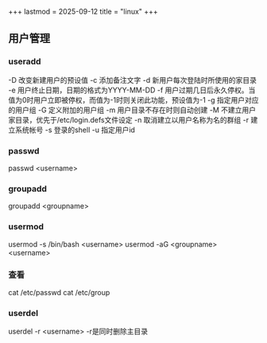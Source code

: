 +++
lastmod = 2025-09-12
title =  "linux"
+++

## 用户管理

### useradd

-D 改变新建用户的预设值
-c 添加备注文字
-d 新用户每次登陆时所使用的家目录
-e 用户终止日期，日期的格式为YYYY-MM-DD
-f 用户过期几日后永久停权。当值为0时用户立即被停权，而值为-1时则关闭此功能，预设值为-1
-g 指定用户对应的用户组
-G 定义附加的用户组
-m 用户目录不存在时则自动创建
-M 不建立用户家目录，优先于/etc/login.defs文件设定
-n 取消建立以用户名称为名的群组
-r 建立系统帐号
-s 登录的shell
-u 指定用户id

### passwd

passwd \<username\>

### groupadd

groupadd \<groupname\>

### usermod

usermod -s /bin/bash \<username\>
usermod -aG \<groupname\> \<username\>

### 查看

cat /etc/passwd
cat /etc/group

### userdel

userdel -r \<username\>     -r是同时删除主目录